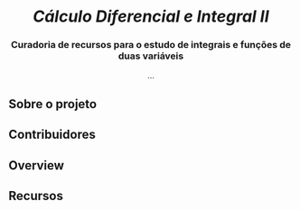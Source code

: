 <h1 align="center"><i>Cálculo Diferencial e Integral II</i></h1>

<h3 align="center">Curadoria de recursos para o estudo de integrais e funções de duas variáveis</h3>

<p align="center">...</p>

## Sobre o projeto

## Contribuidores

## Overview

## Recursos
